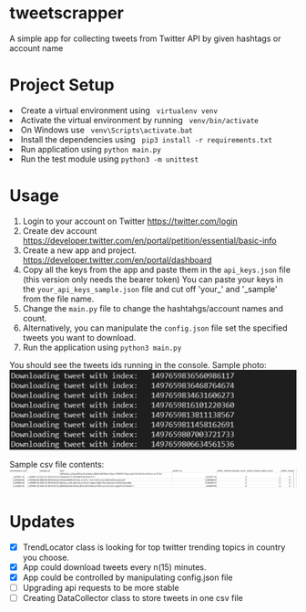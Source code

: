 # tweetscrapper
A simple app for collecting tweets from Twitter API by given hashtags or account name

# Project Setup

<li>Create a virtual environment using <code> virtualenv venv </code>
<li>Activate the virtual environment by running <code> venv/bin/activate </code>
<li>On Windows use <code> venv\Scripts\activate.bat </code>
<li>Install the dependencies using <code> pip3 install -r requirements.txt </code>
<li>Run application using <code>python main.py </code>
<li>Run the test module using <code>python3 -m unittest</code>

# Usage
1. Login to your account on Twitter <a>https://twitter.com/login</a>
2. Create dev account <a>https://developer.twitter.com/en/portal/petition/essential/basic-info</a>
3. Create a new app and project.  <a>https://developer.twitter.com/en/portal/dashboard</a>
4. Copy all the keys from the app and paste them in the <code>api_keys.json</code> file (this version only needs the bearer token)
You can paste your keys in the <code>your_api_keys_sample.json</code> file and cut off 'your_' and '_sample' from the file name.
5. Change the <code>main.py</code> file to change the hashtahgs/account names and count.
5. Alternatively, you can manipulate the <code>config.json</code> file set the specified tweets you want to download.
6. Run the application using <code>python3 main.py </code>

You should see the tweets ids running in the console.
Sample photo: ![Screenshot4](/images/Screenshot1.png)

Sample csv file contents: ![Screenshot2](/images/Screenshot3.png)


# Updates

- [x] TrendLocator class is looking for top twitter trending topics in country you choose.
- [x] App could download tweets every n(15) minutes. 
- [x] App could be controlled by manipulating config.json file
- [ ] Upgrading api requests to be more stable
- [ ] Creating DataCollector class to store tweets in one csv file
